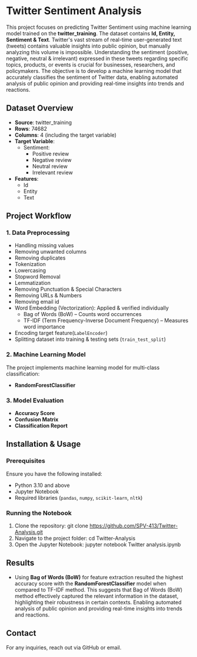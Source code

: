 # Twitter Sentiment Analysis
This project focuses on predicting Twitter Sentiment using machine learning model trained on the **twitter_training**. The dataset contains **Id, Entity, Sentiment & Text**. Twitter's vast stream of real-time user-generated text (tweets) contains valuable insights into public opinion, but manually analyzing this volume is impossible. Understanding the sentiment (positive, negative, neutral & irrelevant) expressed in these tweets regarding specific topics, products, or events is crucial for businesses, researchers, and policymakers. The objective is to develop a machine learning model that accurately classifies the sentiment of Twitter data, enabling automated analysis of public opinion and providing real-time insights into trends and reactions.
## Dataset Overview
- **Source**: twitter_training
- **Rows**: 74682
- **Columns**: 4 (including the target variable)
- **Target Variable**:
  - Sentiment:
     - Positive review
     - Negative review
     - Neutral review
     - Irrelevant review
- **Features**:
  - Id
  - Entity
  - Text
       
## Project Workflow
### 1. **Data Preprocessing**
- Handling missing values
- Removing unwanted columns
- Removing duplicates
- Tokenization
- Lowercasing
- Stopword Removal
- Lemmatization
- Removing Punctuation & Special Characters
- Removing URLs & Numbers
- Removing email id
- Word Embedding (Vectorization):
  Applied & verified individually
  - Bag of Words (BoW) – Counts word occurrences
  - TF-IDF (Term Frequency-Inverse Document Frequency) – Measures word importance
- Encoding target feature(`LabelEncoder`)
- Splitting dataset into training & testing sets (`train_test_split`)
  
### 2. **Machine Learning Model**
The project implements machine learning model for multi-class classification:
- **RandomForestClassifier**

### 3. **Model Evaluation**
- **Accuracy Score**
- **Confusion Matrix**
- **Classification Report**

## Installation & Usage

### Prerequisites
Ensure you have the following installed:
- Python 3.10 and above
- Jupyter Notebook
- Required libraries (`pandas`, `numpy`, `scikit-learn`, `nltk`)

### Running the Notebook
1. Clone the repository:
   git clone https://github.com/SPV-413/Twitter-Analysis.git
2. Navigate to the project folder:
   cd Twitter-Analysis
3. Open the Jupyter Notebook:
   jupyter notebook Twitter analysis.ipynb

## Results
- Using **Bag of Words (BoW)** for feature extraction resulted the highest accuracy score with the **RandomForestClassifier** model when compared to TF-IDF method. This suggests that Bag of Words (BoW) method effectively captured the relevant information in the dataset, highlighting their robustness in certain contexts. Enabling automated analysis of public opinion and providing real-time insights into trends and reactions.

## Contact
For any inquiries, reach out via GitHub or email.
